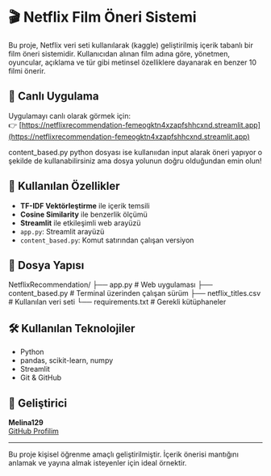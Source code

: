 # 🎬 Netflix Film Öneri Sistemi

Bu proje, Netflix veri seti kullanılarak (kaggle) geliştirilmiş içerik tabanlı bir film öneri sistemidir. Kullanıcıdan alınan film adına göre, yönetmen, oyuncular, açıklama ve tür gibi metinsel özelliklere dayanarak en benzer 10 filmi önerir.

## 🚀 Canlı Uygulama

Uygulamayı canlı olarak görmek için:  
👉 [https://netflixrecommendation-femeogktn4xzapfshhcxnd.streamlit.app](https://netflixrecommendation-femeogktn4xzapfshhcxnd.streamlit.app)

content_based.py python dosyası ise kullanııdan input alarak öneri yapıyor o şekilde de kullanabilirsiniz ama dosya yolunun doğru olduğundan emin olun!

## 📌 Kullanılan Özellikler

- **TF-IDF Vektörleştirme** ile içerik temsili
- **Cosine Similarity** ile benzerlik ölçümü
- **Streamlit** ile etkileşimli web arayüzü
- `app.py`: Streamlit arayüzü
- `content_based.py`: Komut satırından çalışan versiyon

## 📂 Dosya Yapısı

NetflixRecommendation/
├── app.py # Web uygulaması
├── content_based.py # Terminal üzerinden çalışan sürüm
├── netflix_titles.csv # Kullanılan veri seti
└── requirements.txt # Gerekli kütüphaneler

## 🛠️ Kullanılan Teknolojiler

- Python
- pandas, scikit-learn, numpy
- Streamlit
- Git & GitHub

## 👤 Geliştirici

**Melina129**  
[GitHub Profilim](https://github.com/Melina129)

---

Bu proje kişisel öğrenme amaçlı geliştirilmiştir. İçerik önerisi mantığını anlamak ve yayına almak isteyenler için ideal örnektir.
